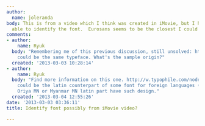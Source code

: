 ```yaml
---
author:
  name: joleranda
body: This is from a video which I think was created in iMovie, but I haven't been
  able to identify the font.  Eurosans seems to be the closest I could find.
comments:
- author:
    name: Ryuk
  body: "Remembering me of this previous discussion, still unsolved: http://www.typophile.com/node/98738\r\nThat
    could be the same typeface. What's the sample origin?"
  created: '2013-03-03 10:28:14'
- author:
    name: Ryuk
  body: "Find more information on this one. http://w.typophile.com/node/94585\r\nThis
    could be the latin counterpart of some font for foreign languages (may be chinese?).
    Oriya MN or Myanmar MN latin part have such design."
  created: '2013-03-04 12:55:26'
date: '2013-03-03 03:36:11'
title: Identify font possibly from iMovie video?

---
```

